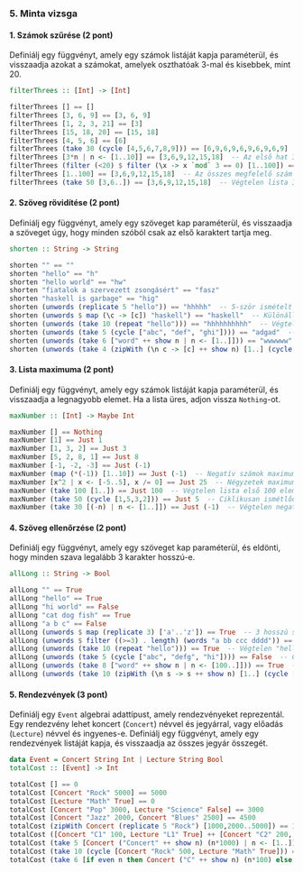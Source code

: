 ### 5. Minta vizsga

#### 1. Számok szűrése (2 pont)

Definiálj egy függvényt, amely egy számok listáját kapja paraméterül, és visszaadja azokat a számokat, amelyek oszthatóak 3-mal és kisebbek, mint 20.

```haskell
filterThrees :: [Int] -> [Int]
```

```haskell
filterThrees [] == []
filterThrees [3, 6, 9] == [3, 6, 9]
filterThrees [1, 2, 3, 21] == [3]
filterThrees [15, 18, 20] == [15, 18]
filterThrees [4, 5, 6] == [6]
filterThrees (take 30 (cycle [4,5,6,7,8,9])) == [6,9,6,9,6,9,6,9,6,9]  -- Ciklikus lista szűrése
filterThrees [3*n | n <- [1..10]] == [3,6,9,12,15,18]  -- Az első hat 3-mal osztható szám
filterThrees (filter (<20) $ filter (\x -> x `mod` 3 == 0) [1..100]) == [3,6,9,12,15,18]
filterThrees [1..100] == [3,6,9,12,15,18]  -- Az összes megfelelő szám 1 és 100 között
filterThrees (take 50 [3,6..]) == [3,6,9,12,15,18]  -- Végtelen lista 3-mal osztható számokból
```

#### 2. Szöveg rövidítése (2 pont)

Definiálj egy függvényt, amely egy szöveget kap paraméterül, és visszaadja a szöveget úgy, hogy minden szóból csak az első karaktert tartja meg.

```haskell
shorten :: String -> String
```

```haskell
shorten "" == ""
shorten "hello" == "h"
shorten "hello world" == "hw"
shorten "fiatalok a szervezett zsongásért" == "fasz"
shorten "haskell is garbage" == "hig"
shorten (unwords (replicate 5 "hello")) == "hhhhh"  -- 5-ször ismételt "hello"
shorten (unwords $ map (\c -> [c]) "haskell") == "haskell"  -- Különálló betűk rövidítése
shorten (unwords (take 10 (repeat "hello"))) == "hhhhhhhhhh"  -- Végtelen "hello" lista első 10 eleme
shorten (unwords (take 5 (cycle ["abc", "def", "ghi"]))) == "adgad"  -- Ciklikusan ismétlődő szavak
shorten (unwords (take 6 ["word" ++ show n | n <- [1..]])) == "wwwwww"  -- Sorszámozott szavak rövidítése
shorten (unwords (take 4 (zipWith (\n c -> [c] ++ show n) [1..] (cycle "abcd")))) == "abcd"  -- Komplex szógenerálás
```

#### 3. Lista maximuma (2 pont)

Definiálj egy függvényt, amely egy számok listáját kapja paraméterül, és visszaadja a legnagyobb elemet. Ha a lista üres, adjon vissza `Nothing`-ot.

```haskell
maxNumber :: [Int] -> Maybe Int
```

```haskell
maxNumber [] == Nothing
maxNumber [1] == Just 1
maxNumber [1, 3, 2] == Just 3
maxNumber [5, 2, 8, 1] == Just 8
maxNumber [-1, -2, -3] == Just (-1)
maxNumber (map (*(-1)) [1..10]) == Just (-1)  -- Negatív számok maximuma
maxNumber [x^2 | x <- [-5..5], x /= 0] == Just 25  -- Négyzetek maximuma (kivéve 0)
maxNumber (take 100 [1..]) == Just 100  -- Végtelen lista első 100 eleme
maxNumber (take 50 (cycle [1,5,3,2])) == Just 5  -- Ciklikusan ismétlődő lista maximuma
maxNumber (take 30 [(-n) | n <- [1..]]) == Just (-1)  -- Végtelen negatív számsor maximuma
```

#### 4. Szöveg ellenőrzése (2 pont)

Definiálj egy függvényt, amely egy szöveget kap paraméterül, és eldönti, hogy minden szava legalább 3 karakter hosszú-e.

```haskell
allLong :: String -> Bool
```

```haskell
allLong "" == True
allLong "hello" == True
allLong "hi world" == False
allLong "cat dog fish" == True
allLong "a b c" == False
allLong (unwords $ map (replicate 3) ['a'..'z']) == True  -- 3 hosszú szavak az ábécéből
allLong (unwords $ filter ((>=3) . length) (words "a bb ccc dddd")) == True  -- Előszűrt 3+ karakteres szavak
allLong (unwords (take 10 (repeat "hello"))) == True  -- Végtelen "hello" lista első 10 eleme
allLong (unwords (take 5 (cycle ["abc", "defg", "hi"]))) == False  -- Ciklikus lista "hi" szóval
allLong (unwords (take 8 ["word" ++ show n | n <- [100..]])) == True  -- Számozott szavak (mind legalább 3 karakter)
allLong (unwords (take 10 (zipWith (\n s -> s ++ show n) [1..] (cycle ["test", "x"])))) == False  -- "x1", "test2" váltakozása
```

#### 5. Rendezvények (3 pont)

Definiálj egy `Event` algebrai adattípust, amely rendezvényeket reprezentál. Egy rendezvény lehet koncert (`Concert`) névvel és jegyárral, vagy előadás (`Lecture`) névvel és ingyenes-e. Definiálj egy függvényt, amely egy rendezvények listáját kapja, és visszaadja az összes jegyár összegét.

```haskell
data Event = Concert String Int | Lecture String Bool
totalCost :: [Event] -> Int
```

```haskell
totalCost [] == 0
totalCost [Concert "Rock" 5000] == 5000
totalCost [Lecture "Math" True] == 0
totalCost [Concert "Pop" 3000, Lecture "Science" False] == 3000
totalCost [Concert "Jazz" 2000, Concert "Blues" 2500] == 4500
totalCost (zipWith Concert (replicate 5 "Rock") [1000,2000..5000]) == 15000  -- 1000+2000+3000+4000+5000
totalCost ([Concert "C1" 100, Lecture "L1" True] ++ [Concert "C2" 200, Lecture "L2" False]) == 300
totalCost (take 5 [Concert ("Concert" ++ show n) (n*1000) | n <- [1..]]) == 15000  -- Végtelen lista első 5 eleme
totalCost (take 10 (cycle [Concert "Rock" 500, Lecture "Math" True])) == 2500  -- Ciklikusan ismétlődő események
totalCost (take 6 [if even n then Concert ("C" ++ show n) (n*100) else Lecture ("L" ++ show n) (n `mod` 3 == 0) | n <- [1..]]) == 1200  -- Váltakozó események
```
